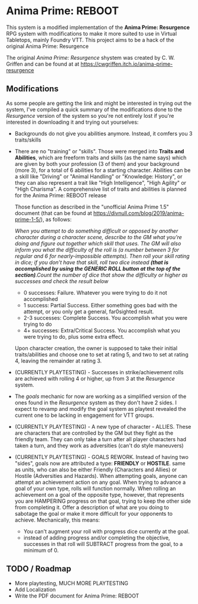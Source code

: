 # Anima Prime: REBOOT

This system is a modified implementation of the **Anima Prime: Resurgence** RPG system with modifications to make it more suited to use in Virtual Tabletops, mainly Foundry VTT. This project aims to be a hack of the original Anima Prime: Resurgence 

 The original *Anima Prime: Resurgence* shystem was created by C. W. Griffen and can be found at at https://cwgriffen.itch.io/anima-prime-resurgence

## Modifications

As some people are getting the link and might be interested in trying out the system, I've compiled a quick summary of the modifications done to the *Resurgence* version of the system so you're not entirely lost if you're interested in downloading it and trying out yourselves:

- Backgrounds do not give you abilities anymore. Instead, it comfers you 3 traits/skills

- There are no "training" or "skills". Those were merged into **Traits and Abilities**, which are freeform traits and skills (as the name says) which are given by both your profession (3 of them) and your background (more 3), for a total of 6 abilities for a starting character. Abilities can be a skill like "Driving" or "Animal Handling" or "Knowledge: History", or they can also represent a trait like "High Intelligence", "High Agility" or "High Charisma". A comprehensive list of traits and abilities is planned for the Anima Prime: REBOOT release  

  Those function as described in the "unofficial Anima Prime 1.5" document (that can be found at https://divnull.com/blog/2019/anima-prime-1-5/), as follows:

  *When you attempt to do something difficult or opposed by another character during a character scene, describe to the GM what you’re doing and figure out together which skill that uses. The GM will also inform you what the difficulty of the roll is (a number between 3 for regular and 6 for nearly-impossible attempts). Then roll your skill rating in dice; if you don’t have that skill, roll two dice instead **(that is accomplished by using the GENERIC ROLL button at the top of the section)**.Count the number of dice that show the difficulty or higher as successes and check the result below*

   - 0 successes: Failure. Whatever you were trying to do it not accomplished
   - 1 success: Partial Success. Either something goes bad with the attempt, or you only get a general, far0sighted result.
   - 2-3 successes: Complete Success. You accomplish what you were trying to do
   - 4+ successes: Extra/Critical Success. You accomplish what you were trying to do, plus some extra effect.

  Upon character creation, the owner is supposed to take their initial traits/abilities and choose one to set at rating 5, and two to set at rating 4, leaving the remainder at rating 3.

- (CURRENTLY PLAYTESTING) - Successes in strike/achievement rolls are achieved with rolling 4 or higher, up from 3 at the *Resurgence* system.

- The *goals* mechanic for now are working as a simplified version of the ones found in the *Resurgence* system as they don't have 2 sides. I expect to revamp and modify the goal system as playtest revealed the current one to be lacking in engagement for VTT groups.

- (CURRENTLY PLAYTESTING) - A new type of character - ALLIES. These are characters that are controlled by the GM but they fight as the friendly team. They can only take a turn after all player characters had taken a turn, and they work as adversities (can't do style maneuvers)

- (CURRENTLY PLAYTESTING) - GOALS REWORK. Instead of having two "sides", goals now are attributed a type: **FRIENDLY** or **HOSTILE**. same as units, who can also be either Friendly (Characters and Allies) or Hostile (Adversities and Hazards). When attempting goals, anyone can attempt an achievement action on any goal. When trying to advance a goal of your own type, rolls will function normally. When rolling an achievement on a goal of the opposite type, however, that represents you are HAMPERING progress on that goal, trying to keep the other side from completing it. Offer a description of what are you doing to sabotage the goal or make it more difficult for your opponents to achieve. Mechanically, this means:
  - You can't augment your roll with progress dice currently at the goal.
  - instead of adding progress and/or completing the objective, successes in that roll will SUBTRACT progress from the goal, to a minimum of 0.

## TODO / Roadmap
- More playtesting, MUCH MORE PLAYTESTING
- Add Localization
- Write the PDF document for Anima Prime: REBOOT
